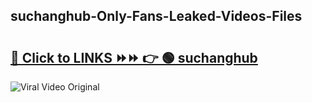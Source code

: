 
 ## suchanghub-Only-Fans-Leaked-Videos-Files

# <h2><a href="https://mediaupload.pro?suchanghub">🔗 Click to LINKS ⏩⏩ 👉 🟢 suchanghub </a></h2>

<a href="https://mediaupload.pro?suchanghub" rel="nofollow" data-target="animated-image.originalLink"><img src="https://i.ibb.co.com/xMMVF88/686577567.gif" alt="Viral Video Original" style="max-width: 100%; display: inline-block;" data-target="animated-image.originalImage"></a>